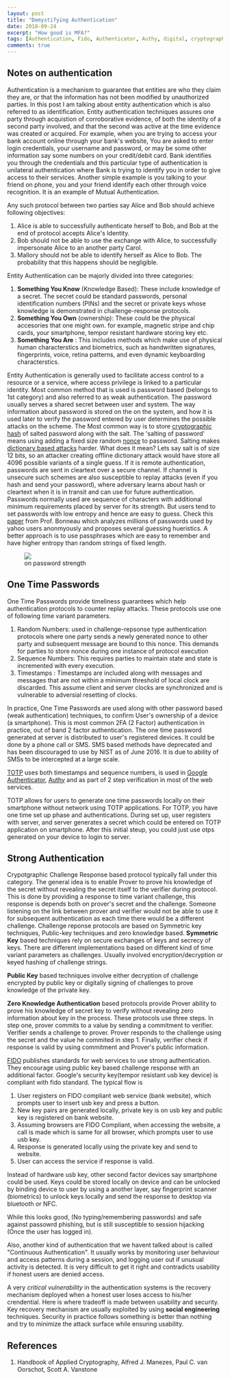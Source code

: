 ```yaml
---
layout: post
title: "Demystifying Authentication"
date: 2018-09-24
excerpt: "How good is MFA?"
tags: [Authentication, Fido, Authenticator, Authy, digital, cryptography, security]
comments: true
---
```


## Notes on authentication

Authentication is a mechanism to guarantee that entities are who they claim they are, or that the information has not been modified by unauthorized parties. In this post I am talking about entity authentication which is also referred to as identification. Entity authentication techniques assures one party through acquistion of corroborative evidence, of both the identity of a second party involved, and that the second was active at the time evidence was created or acquired. For example, when you are trying to access your bank account online through your bank's website, You are asked to enter login credentials, your username and password, or may be some other information say some numbers on your credit/debit card. Bank identifies you through the credentials and this particular type of authentication is unilateral authentication where Bank is trying to identify you in order to give access to their services. Another simple example is you talking to your friend on phone, you and your friend identify each other through voice recognition. It is an example of Mutual Authentication. 

Any such protocol between two parties say Alice and Bob should achieve following objectives:

1. Alice is able to successfully authenticate herself to Bob, and Bob at the end of protocol accepts Alice's Identity.
2. Bob should not be able to use the exchange with Alice, to successfully impersonate Alice to an another party Carol.
3. Mallory should not be able to identify herself as Alice to Bob. The probability that this happens should be negligible.

Entity Authentication can be majorly divided into three categories:
1. __Something You Know__ (Knowledge Based): These include knowledge of a secret. The secret could be standard passwords, personal identification numbers (PINs) and the secret or private keys whose knowledge is demonstrated in challenge-response protocols.
2. __Something You Own__ (ownership): These could be the physical accesories that one might own. for example, magnetic stripe and chip cards, your smartphone, tempor resistant hardware storing key etc.
3. __Something You Are__ : This includes methods which make use of physical human characterstics and biometrics, such as handwritten signatures, fingerprints, voice, retina patterns, and even dynamic keyboarding characterstics.

Entity Authentication is generally used to facilitate access control to a resource or a service, where access privilege is linked to a particular identity. Most common method that is used is password based (belongs to 1st category) and also referred to as weak authentication. The password usually serves a shared secret between user and system. The way information about password is stored on the on the system, and how it is used later to verify the password entered by user determines the possible attacks on the scheme. The Most common way is to store [cryptographic hash](https://en.wikipedia.org/wiki/Cryptographic_hash_function) of salted password along with the salt.
The 'salting of password' means using adding a fixed size random [nonce](https://en.wikipedia.org/wiki/Cryptographic_nonce) to password. Salting makes [dictionary based attacks](https://en.wikipedia.org/wiki/Dictionary_attack) harder. What does it mean? Lets say salt is of size 12 bits, so an attacker creating offline dictionary attack would have store all 4096 possible variants of a single guess. If it is remote authentication, passwords are sent in cleartext over a secure channel. If channel is unsecure such schemes are also susceptible to replay attacks (even if you hash and send your password), where adversary learns about hash or cleartext when it is in transit and can use for future authentication. Passwords normally used are sequence of characters with additional minimum requirements placed by server for its strength. But users tend to set passwords with low entropy and hence are easy to guess. Check this [paper](http://www.jbonneau.com/doc/B12-IEEESP-analyzing_70M_anonymized_passwords.pdf) from Prof. Bonneau which analyzes millions of passwords used by yahoo users anonmyously and proposes several guessing hueristics. 
A better approach is to use passphrases which are easy to remember and have higher entropy than random strings of fixed length.
<figure>
    <a href="https://imgs.xkcd.com/comics/password_strength.png"><img src="https://imgs.xkcd.com/comics/password_strength.png"></a>
    <figcaption>on password strength</figcaption>
</figure>

## One Time Passwords
One Time Passwords provide timeliness guarantees which help authentication protocols to counter replay attacks. These protocols use one of following time variant parameters. 
1. Random Numbers: used in challenge-repsonse type authentication protocols where one party sends a newly generated nonce to other party and subsequent message are bound to this nonce. This demands for parties to store nonce during one instance of protocol execution
2. Sequence Numbers: This requires parties to maintain state and state is incremented with every execution.
3. Timestamps : Timestamps are included along with messages and messages that are not within a minimum threshold of local clock are discarded. This assume client and server clocks are synchronized and is vulnerable to adversial resetting of clocks.

In practice, One Time Passwords are used along with other password based (weak authentication) techniques, to confirm User's ownership of a device (a smartphone). This is most common 2FA (2 Factor) authentication in practice, out of band 2 factor authentication. The one time password generated at server is distributed to user's registered devices. It could be done by a phone call or SMS. SMS based methods have deprecated and has been discouraged to use by NIST as of June 2016. It is due to ability of SMSs to be intercepted at a large scale.  

[TOTP](https://en.wikipedia.org/wiki/Time-based_One-time_Password_algorithm) uses both timestamps and sequence numbers, is used in [Google Authenticator](https://github.com/google/google-authenticator), [Authy](https://authy.com/) and as part of 2 step verification in most of the web services. 

TOTP allows for users to generate one time passwords locally on their smartphone without network using TOTP applications.  For TOTP, you have one time set up phase and authentications. During set up, user registers with server, and server generates a secret which could be entered on TOTP application on smartphone. After this initial steup, you could just use otps generated on your device to login to server.

## Strong Authentication
Crypotgraphic Challenge Response based protocol typically fall under this category. The general idea is to enable Prover to prove his knowledge of the secret without revealing the secret itself to the verifier during protocol. This is done by providing a response to time variant challenge, this response is depends both on prover's secret and the challenge. Someone listening on the link between prover and verifier would not be able to use it for subsequent authentication as each time there would be a different challenge.
Challenge reponse protocols are based on Symmetric key techniques, Public-key techniques and zero knowledge based.
__Symmetric Key__ based techniques rely on secure exchanges of keys and secrecy of keys. There are different implementations based on different kind of time variant parameters as challenges. Usually involved encryption/decryption or keyed hashing of challenge strings.

__Public Key__ based techniques involve either decryption of challenge encrypted by public key or digitally signing of challenges to prove knowledge of the private key.

__Zero Knowledge Authentication__ based protocols provide Prover ability to prove his knowledge of secret key to verify without revealing zero information about key in the process. These protocols use three steps. In step one, prover commits to a value by sending a commitment to verifier. Verifier sends a challenge to prover. Prover responds to the challenge using the secret and the value he commited in step 1. Finally, verifier check if response is valid by using commitment and Prover's public information. 

[FIDO](https://fidoalliance.org/fido2/) publishes standards for web services to use strong authentication. They encourage using public key based challenge response with an additional factor. Google's security key(tempor resistant usb key device) is compliant with fido standard. The typical flow is 
1. User registers on FIDO compliant web service (bank website), which prompts user to insert usb key and press a button.
2. New key pairs are generated locally, private key is on usb key and public key is registered on bank website.
3. Assuming browsers are FIDO Compliant, when accessing the website, a call is made which is same for all browser, which prompts user to use usb key.
4. Response is generated locally using the private key and send to website.
5. User can access the service if response is valid.

Instead of hardware usb key, other second factor devices say smartphone could be used. Keys could be stored locally on device and can be unlocked by binding device to user by using a another layer, say fingerprint scanner (biometrics) to unlock keys locally and send the response to desktop via bluetooth or NFC.

While this looks good, (No typing/remembering passwords) and safe against passowrd phishing, but is still susceptible to session hijacking (Once the user has logged in). 

Also, another kind of authentication that we havent talked about is called "Continuous Authentication". It usually works by monitoring user behaviour and access patterns during a session, and logging user out if unusual activity is detected. It is very difficult to get it right and contradicts usability if honest users are denied access.

A very _critical vulnerability_ in the authentication systems is the recovery mechanism deployed when a honest user loses access to his/her crendential. Here is where tradeoff is made between usability and security. Key recovery mechanism are usually exploited by using __social engineering__ techniques. 
Security in practice follows something is better than nothing and try to minimize the attack surface while ensuring usability. 

## References
1. Handbook of Applied Cryptography, Alfred J. Manezes, Paul C. van Oorschot, Scott A. Vanstone 


